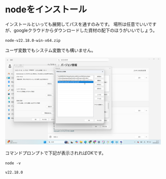 # nodeをインストール

インストールといっても展開してパスを通すのみです。
場所は任意でいいですが、googleクラウドからダウンロードした資材の配下のほうがいいでしょう。

`node-v22.18.0-win-x64.zip`

ユーザ変数でもシステム変数でも構いません。

![](img/nodeのインストール/SnapCrab_NoName_2025-8-25_14-17-7_No-00.png)


コマンドプロンプトで下記が表示されればOKです。

`node -v`

```shell
v22.18.0
```